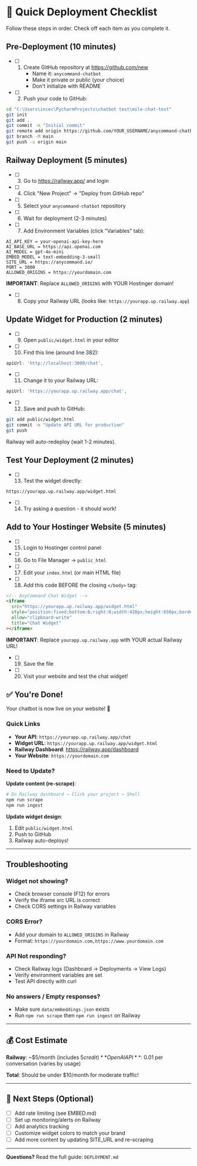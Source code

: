 # 🚀 Quick Deployment Checklist

Follow these steps in order. Check off each item as you complete it.

## Pre-Deployment (10 minutes)

- [ ] 1. Create GitHub repository at https://github.com/new
      - Name it: `anycommand-chatbot`
      - Make it private or public (your choice)
      - Don't initialize with README

- [ ] 2. Push your code to GitHub:
```bash
cd "C:\Users\incec\PycharmProjects\chatbot test\mile-chat-test"
git init
git add .
git commit -m "Initial commit"
git remote add origin https://github.com/YOUR_USERNAME/anycommand-chatbot.git
git branch -M main
git push -u origin main
```

## Railway Deployment (5 minutes)

- [ ] 3. Go to https://railway.app/ and login

- [ ] 4. Click "New Project" → "Deploy from GitHub repo"

- [ ] 5. Select your `anycommand-chatbot` repository

- [ ] 6. Wait for deployment (2-3 minutes)

- [ ] 7. Add Environment Variables (click "Variables" tab):
```
AI_API_KEY = your-openai-api-key-here
AI_BASE_URL = https://api.openai.com
AI_MODEL = gpt-4o-mini
EMBED_MODEL = text-embedding-3-small
SITE_URL = https://anycommand.io/
PORT = 3000
ALLOWED_ORIGINS = https://yourdomain.com
```

**IMPORTANT**: Replace `ALLOWED_ORIGINS` with YOUR Hostinger domain!

- [ ] 8. Copy your Railway URL (looks like: `https://yourapp.up.railway.app`)

## Update Widget for Production (2 minutes)

- [ ] 9. Open `public/widget.html` in your editor

- [ ] 10. Find this line (around line 382):
```javascript
apiUrl: 'http://localhost:3000/chat',
```

- [ ] 11. Change it to your Railway URL:
```javascript
apiUrl: 'https://yourapp.up.railway.app/chat',
```

- [ ] 12. Save and push to GitHub:
```bash
git add public/widget.html
git commit -m "Update API URL for production"
git push
```

Railway will auto-redeploy (wait 1-2 minutes).

## Test Your Deployment (2 minutes)

- [ ] 13. Test the widget directly:
```
https://yourapp.up.railway.app/widget.html
```

- [ ] 14. Try asking a question - it should work!

## Add to Your Hostinger Website (5 minutes)

- [ ] 15. Login to Hostinger control panel

- [ ] 16. Go to File Manager → `public_html`

- [ ] 17. Edit your `index.html` (or main HTML file)

- [ ] 18. Add this code BEFORE the closing `</body>` tag:
```html
<!-- AnyCommand Chat Widget -->
<iframe 
  src="https://yourapp.up.railway.app/widget.html" 
  style="position:fixed;bottom:0;right:0;width:420px;height:650px;border:none;z-index:999;background:transparent;"
  allow="clipboard-write"
  title="Chat Widget"
></iframe>
```

**IMPORTANT**: Replace `yourapp.up.railway.app` with YOUR actual Railway URL!

- [ ] 19. Save the file

- [ ] 20. Visit your website and test the chat widget!

## ✅ You're Done!

Your chatbot is now live on your website! 🎉

### Quick Links

- **Your API**: `https://yourapp.up.railway.app/chat`
- **Widget URL**: `https://yourapp.up.railway.app/widget.html`
- **Railway Dashboard**: https://railway.app/dashboard
- **Your Website**: `https://yourdomain.com`

### Need to Update?

**Update content (re-scrape)**:
```bash
# On Railway dashboard → Click your project → Shell
npm run scrape
npm run ingest
```

**Update widget design**:
1. Edit `public/widget.html`
2. Push to GitHub
3. Railway auto-deploys!

---

## Troubleshooting

### Widget not showing?
- Check browser console (F12) for errors
- Verify the iframe src URL is correct
- Check CORS settings in Railway variables

### CORS Error?
- Add your domain to `ALLOWED_ORIGINS` in Railway
- Format: `https://yourdomain.com,https://www.yourdomain.com`

### API Not responding?
- Check Railway logs (Dashboard → Deployments → View Logs)
- Verify environment variables are set
- Test API directly with curl

### No answers / Empty responses?
- Make sure `data/embeddings.json` exists
- Run `npm run scrape` then `npm run ingest` on Railway

---

## 💰 Cost Estimate

**Railway**: ~$5/month (includes $5 credit)
**OpenAI API**: ~$0.01 per conversation (varies by usage)

**Total**: Should be under $10/month for moderate traffic!

---

## 🎯 Next Steps (Optional)

- [ ] Add rate limiting (see EMBED.md)
- [ ] Set up monitoring/alerts on Railway
- [ ] Add analytics tracking
- [ ] Customize widget colors to match your brand
- [ ] Add more content by updating SITE_URL and re-scraping

---

**Questions?** Read the full guide: `DEPLOYMENT.md`

